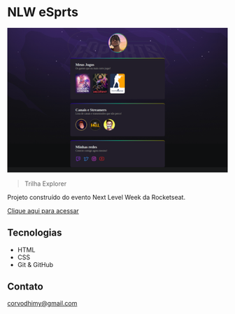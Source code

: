 # NLW eSprts 

![preview](./github/preview.png)

>Trilha Explorer

Projeto construído do evento Next Level Week da Rocketseat.

[Clique aqui para acessar](https://dhimycorvo.github.io/nlw-esports-explorer/)

## Tecnologias
- HTML
- CSS
- Git & GitHub

## Contato
corvodhimy@gmail.com